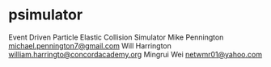 psimulator
==========

Event Driven Particle Elastic Collision Simulator
Mike Pennington michael.pennington7@gmail.com
Will Harrington william.harringto@concordacademy.org
Mingrui Wei netwmr01@yahoo.com
